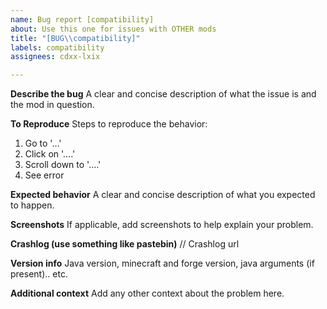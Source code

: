 ```yaml
---
name: Bug report [compatibility]
about: Use this one for issues with OTHER mods
title: "[BUG\\compatibility]"
labels: compatibility
assignees: cdxx-lxix

---
```


**Describe the bug**
A clear and concise description of what the issue is and the mod in question.

**To Reproduce**
Steps to reproduce the behavior:
1. Go to '...'
2. Click on '....'
3. Scroll down to '....'
4. See error

**Expected behavior**
A clear and concise description of what you expected to happen.

**Screenshots**
If applicable, add screenshots to help explain your problem.

**Crashlog (use something like pastebin)**
// Crashlog url

**Version info**
Java version, minecraft and forge version, java arguments (if present).. etc.

**Additional context**
Add any other context about the problem here.
